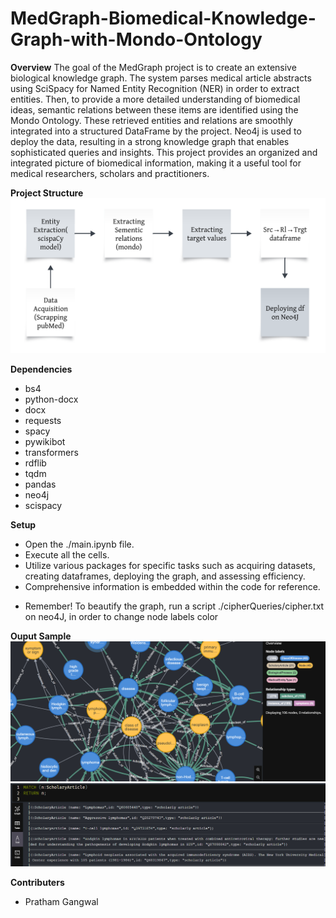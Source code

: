 # MedGraph-Biomedical-Knowledge-Graph-with-Mondo-Ontology

**Overview**
The goal of the MedGraph project is to create an extensive biological knowledge graph. The system parses medical article abstracts using SciSpacy for Named Entity Recognition (NER) in order to extract entities. Then, to provide a more detailed understanding of biomedical ideas, semantic relations between these items are identified using the Mondo Ontology. These retrieved entities and relations are smoothly integrated into a structured DataFrame by the project. Neo4j is used to deploy the data, resulting in a strong knowledge graph that enables sophisticated queries and insights. This project provides an organized and integrated picture of biomedical information, making it a useful tool for medical researchers, scholars and practitioners.

**Project Structure**
![WorkFlow](/images/process_flow.png)

**Dependencies**
* bs4
* python-docx
* docx
* requests
* spacy
* pywikibot
* transformers
* rdflib
* tqdm
* pandas
* neo4j
* scispacy

**Setup**
* Open the ./main.ipynb file.
* Execute all the cells.
* Utilize various packages for specific tasks such as acquiring datasets, creating dataframes, deploying the graph, and assessing efficiency.
* Comprehensive information is embedded within the code for reference.
- Remember! To beautify the graph, run a script ./cipherQueries/cipher.txt on neo4J, in order to change node labels color

**Ouput Sample**
![Graph output](/images/deployed_graph.png)
![Cipher query example](/images/cipher_query_example.png)

**Contributers**
* Pratham Gangwal



